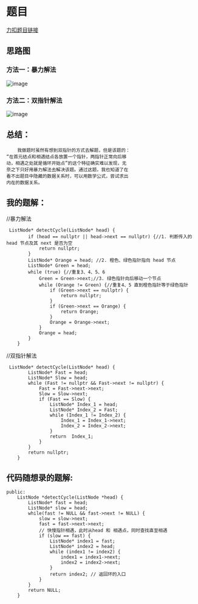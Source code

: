 # 题目
[力扣题目链接](https://leetcode-cn.com/problems/linked-list-cycle-ii/)
## 思路图
### 方法一：暴力解法
![image](https://github.com/sumo123456789/DataStructureAndAlgorithm/blob/main/%E9%93%BE%E8%A1%A8/image/ListImage5.1.png)
### 方法二：双指针解法
![image](https://github.com/sumo123456789/DataStructureAndAlgorithm/blob/main/%E9%93%BE%E8%A1%A8/image/ListImage5.2.png)
## 总结：
```
    我做题时虽然有想到双指针的方式去解题，但是该题的：
“在首元结点和相遇结点各放置一个指针，两指针正常向后移
动，相遇之处就是循环开始点”的这个特征确实难以发现，无
奈之下只好用暴力解法去解决该题。通过这题，我也知道了在
看不出题目中隐藏的数据关系时，可以用数学公式，尝试求出
内在的数据关系。
```
## 我的题解：
//暴力解法
```
 ListNode* detectCycle(ListNode* head) {
        if (head == nullptr || head->next == nullptr) {//1. 判断传入的 head 节点及其 next 是否为空
            return nullptr;
        }
        ListNode* Orange = head; //2. 橙色、绿色指针指向 head 节点
        ListNode* Green = head;
        while (true) {//重复3、4、5、6 
            Green = Green->next;//3. 绿色指针向后移动一个节点
            while (Orange != Green) {//重复4、5 直到橙色指针等于绿色指针
                if (Green->next == nullptr) {
                    return nullptr;
                }
                if (Green->next == Orange) {
                    return Orange;
                }
                Orange = Orange->next;
            }
            Orange = head;
        }
    }

```
//双指针解法
```
 ListNode* detectCycle(ListNode* head) {
        ListNode* Fast = head;
        ListNode* Slow = head;
        while (Fast != nullptr && Fast->next != nullptr) {  
            Fast = Fast->next->next;
            Slow = Slow->next;
            if (Fast == Slow) {
                ListNode* Index_1 = head;
                ListNode* Index_2 = Fast;
                while (Index_1 != Index_2) {
                    Index_1 = Index_1->next;
                    Index_2 = Index_2->next;                
                }
                return  Index_1;
            }
        }
        return nullptr;
    }
```
## 代码随想录的题解:
```
public:
    ListNode *detectCycle(ListNode *head) {
        ListNode* fast = head;
        ListNode* slow = head;
        while(fast != NULL && fast->next != NULL) {
            slow = slow->next;
            fast = fast->next->next;
            // 快慢指针相遇，此时从head 和 相遇点，同时查找直至相遇
            if (slow == fast) {
                ListNode* index1 = fast;
                ListNode* index2 = head;
                while (index1 != index2) {
                    index1 = index1->next;
                    index2 = index2->next;
                }
                return index2; // 返回环的入口
            }
        }
        return NULL;
    }
```                                    
